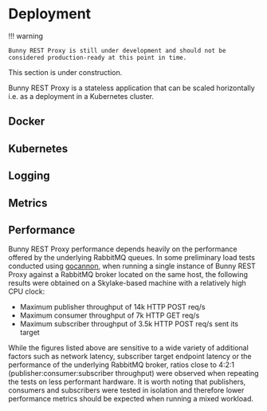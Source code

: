 # Deployment

!!! warning
    
    Bunny REST Proxy is still under development and should not be considered production-ready at this point in time.

This section is under construction.

Bunny REST Proxy is a stateless application that can be scaled horizontally i.e. as a deployment in a Kubernetes cluster.

## Docker

## Kubernetes

## Logging

## Metrics

## Performance

Bunny REST Proxy performance depends heavily on the performance offered by the underlying RabbitMQ queues. In some preliminary load tests conducted using [gocannon](https://github.com/kffl/gocannon), when running a single instance of Bunny REST Proxy against a RabbitMQ broker located on the same host, the following results were obtained on a Skylake-based machine with a relatively high CPU clock:

- Maximum publisher throughput of 14k HTTP POST req/s
- Maximum consumer throughput of 7k HTTP GET req/s
- Maximum subscriber throughput of 3.5k HTTP POST req/s sent its target

While the figures listed above are sensitive to a wide variety of additional factors such as network latency, subscriber target endpoint latency or the performance of the underlying RabbitMQ broker, ratios close to 4:2:1 (publisher:consumer:subscriber throughput) were observed when repeating the tests on less performant hardware. It is worth noting that publishers, consumers and subscribers were tested in isolation and therefore lower performance metrics should be expected when running a mixed workload.